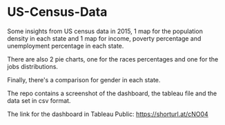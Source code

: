 # US-Census-Data

Some insights from US census data in 2015, 1 map for the population density in each state and 1 map for income, poverty percentage and unemployment percentage in each state.

There are also 2 pie charts, one for the races percentages and one for the jobs distributions.

Finally, there's a comparison for gender in each state.

The repo contains a screenshot of the dashboard, the tableau file and the data set in csv format.

The link for the dashboard in Tableau Public: https://shorturl.at/cNO04
